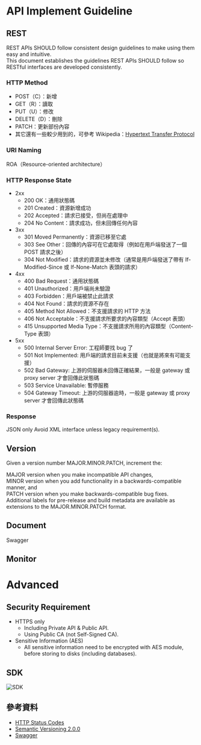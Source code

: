 # API Implement Guideline

## REST
REST APIs SHOULD follow consistent design guidelines to make using them easy and intuitive.  
This document establishes the guidelines REST APIs SHOULD follow so RESTful interfaces are developed consistently.

### HTTP Method
* POST（C）：新增
* GET（R）：讀取
* PUT（U）：修改
* DELETE（D）：刪除
* PATCH：更新部份內容
* 其它還有一些較少用到的，可參考 Wikipedia：[Hypertext Transfer Protocol](https://en.wikipedia.org/wiki/Hypertext_Transfer_Protocol#Request_methods "Request Method")

### URI Naming
ROA（Resource-oriented architecture）

### HTTP Response State
* 2xx
	* 200 OK：通用狀態碼
	* 201 Created：資源新增成功
	* 202 Accepted：請求已接受，但尚在處理中
	* 204 No Content：請求成功，但未回傳任何內容
* 3xx
	* 301 Moved Permanently：資源已移至它處
	* 303 See Other：回傳的內容可在它處取得（例如在用戶端發送了一個 POST 請求之後）
	* 304 Not Modified：請求的資源並未修改（通常是用戶端發送了帶有 If-Modified-Since 或 If-None-Match 表頭的請求）
* 4xx
	* 400 Bad Request：通用狀態碼
	* 401 Unauthorized：用戶端尚未驗證
	* 403 Forbidden：用戶端被禁止此請求
	* 404 Not Found：請求的資源不存在
	* 405 Method Not Allowed：不支援請求的 HTTP 方法
	* 406 Not Acceptable：不支援請求所要求的內容類型（Accept 表頭）
	* 415 Unsupported Media Type：不支援請求所用的內容類型（Content-Type 表頭）
* 5xx
	* 500 Internal Server Error: 工程師要找 bug 了
	* 501 Not Implemented: 用戶端的請求目前未支援（也就是將來有可能支援）
	* 502 Bad Gateway: 上游的伺服器未回傳正確結果，一般是 gateway 或 proxy server 才會回傳此狀態碼
	* 503 Service Unavailable: 暫停服務
	* 504 Gateway Timeout: 上游的伺服器逾時，一般是 gateway 或 proxy server 才會回傳此狀態碼

### Response
JSON only
Avoid XML interface unless legacy requirement(s).


## Version
Given a version number MAJOR.MINOR.PATCH, increment the:

MAJOR version when you make incompatible API changes,  
MINOR version when you add functionality in a backwards-compatible manner, and  
PATCH version when you make backwards-compatible bug fixes.  
Additional labels for pre-release and build metadata are available as extensions to the MAJOR.MINOR.PATCH format.


## Document
Swagger

## Monitor


# Advanced
## Security Requirement
* HTTPS only  
	* Including Private API & Public API.  
	* Using Public CA (not Self-Signed CA).  
* Sensitive Information (AES)  
	* All sensitive information need to be encrypted with AES module, before storing to disks (including databases).
## SDK
![SDK](http://columns.chicken-house.net/wp-content/uploads/2016/10/apisdk-02-arch.png)

## 參考資料

* [HTTP Status Codes](http://www.restapitutorial.com/httpstatuscodes.html)
* [Semantic Versioning 2.0.0](http://semver.org/)
* [Swagger](http://swagger.io/)
